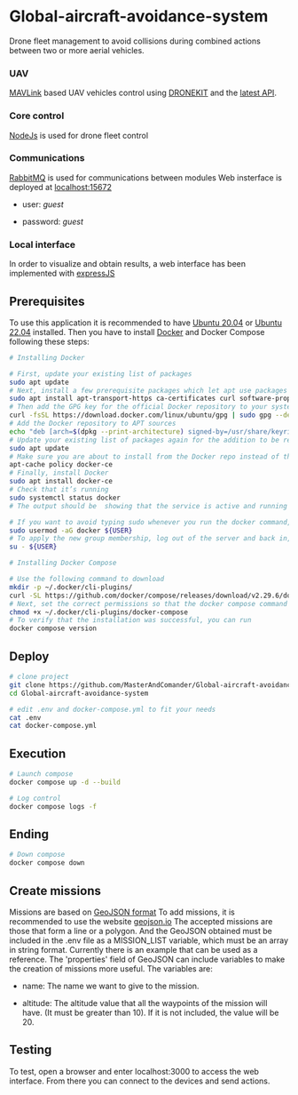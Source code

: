 # Global-aircraft-avoidance-system

Drone fleet management to avoid collisions during combined actions between two or more aerial vehicles.

### UAV
[MAVLink](https://mavlink.io/en/) based UAV vehicles control using
[DRONEKIT](https://dronekit-python.readthedocs.io/en/latest/) and the
[latest API](https://dronekit-python.readthedocs.io/en/latest/automodule.html#).

### Core control
[NodeJs](https://nodejs.org/) is used for drone fleet control

### Communications
[RabbitMQ](https://www.rabbitmq.com/) is used for communications between modules
Web insterface is deployed at [localhost:15672](localhost:15672)
* user: *guest*

* password: *guest*

### Local interface
In order to visualize and obtain results, a web interface has been implemented with [expressJS](https://expressjs.com/)

## Prerequisites
To use this application it is recommended to have [Ubuntu 20.04](https://releases.ubuntu.com/focal/) or [Ubuntu 22.04](https://releases.ubuntu.com/jammy/) installed.
Then you have to install [Docker](https://www.docker.com/) and Docker Compose following these steps:

```bash
# Installing Docker

# First, update your existing list of packages
sudo apt update
# Next, install a few prerequisite packages which let apt use packages over HTTPS
sudo apt install apt-transport-https ca-certificates curl software-properties-common
# Then add the GPG key for the official Docker repository to your system
curl -fsSL https://download.docker.com/linux/ubuntu/gpg | sudo gpg --dearmor -o /usr/share/keyrings/docker-archive-keyring.gpg
# Add the Docker repository to APT sources
echo "deb [arch=$(dpkg --print-architecture) signed-by=/usr/share/keyrings/docker-archive-keyring.gpg] https://download.docker.com/linux/ubuntu $(lsb_release -cs) stable" | sudo tee /etc/apt/sources.list.d/docker.list > /dev/null
# Update your existing list of packages again for the addition to be recognized
sudo apt update
# Make sure you are about to install from the Docker repo instead of the default Ubuntu repo
apt-cache policy docker-ce
# Finally, install Docker
sudo apt install docker-ce
# Check that it’s running
sudo systemctl status docker
# The output should be  showing that the service is active and running

# If you want to avoid typing sudo whenever you run the docker command, add your username to the docker group
sudo usermod -aG docker ${USER}
# To apply the new group membership, log out of the server and back in, or type the following
su - ${USER}

# Installing Docker Compose

# Use the following command to download
mkdir -p ~/.docker/cli-plugins/
curl -SL https://github.com/docker/compose/releases/download/v2.29.6/docker-compose-linux-x86_64 -o ~/.docker/cli-plugins/docker-compose
# Next, set the correct permissions so that the docker compose command is executable
chmod +x ~/.docker/cli-plugins/docker-compose
# To verify that the installation was successful, you can run
docker compose version
```

## Deploy

```bash
# clone project
git clone https://github.com/MasterAndComander/Global-aircraft-avoidance-system.git
cd Global-aircraft-avoidance-system

# edit .env and docker-compose.yml to fit your needs
cat .env
cat docker-compose.yml

```

## Execution

```bash
# Launch compose
docker compose up -d --build

# Log control
docker compose logs -f
```

## Ending

```bash
# Down compose
docker compose down
```

## Create missions
Missions are based on [GeoJSON format](https://geojson.org/) 
To add missions, it is recommended to use the website [geojson.io](https://geojson.io/)
The accepted missions are those that form a line or a polygon. And the GeoJSON obtained must be included in the .env file as a MISSION_LIST variable, which must be an array in string format. Currently there is an example that can be used as a reference.
The 'properties' field of GeoJSON can include variables to make the creation of missions more useful. The variables are:

* name: The name we want to give to the mission.

* altitude: The altitude value that all the waypoints of the mission will have. (It must be greater than 10). If it is not included, the value will be 20.

## Testing

To test, open a browser and enter localhost:3000 to access the web interface.
From there you can connect to the devices and send actions.

